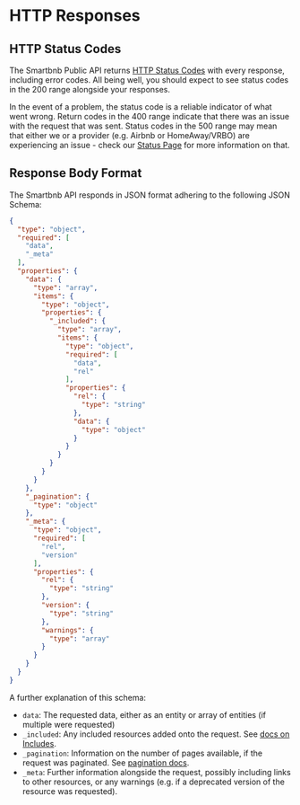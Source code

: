 # HTTP Responses

## HTTP Status Codes

The Smartbnb Public API returns [HTTP Status Codes](https://developer.mozilla.org/en-US/docs/Web/HTTP/Status) with every response, including error codes. All being well, you should expect to see status codes in the 200 range alongside your responses.

In the event of a problem, the status code is a reliable indicator of what went wrong. Return codes in the 400 range indicate that there was an issue with the request that was sent. Status codes in the 500 range may mean that either we or a provider (e.g. Airbnb or HomeAway/VRBO) are experiencing an issue - check our [Status Page](https://status.smartbnb.io) for more information on that.

## Response Body Format

The Smartbnb API responds in JSON format adhering to the following JSON Schema:

```json json_schema
{
  "type": "object",
  "required": [
    "data",
    "_meta"
  ],
  "properties": {
    "data": {
      "type": "array",
      "items": {
        "type": "object",
        "properties": {
          "_included": {
            "type": "array",
            "items": {
              "type": "object",
              "required": [
                "data",
                "rel"
              ],
              "properties": {
                "rel": {
                  "type": "string"
                },
                "data": {
                  "type": "object"
                }
              }
            }
          }
        }
      }
    },
    "_pagination": {
      "type": "object"
    },
    "_meta": {
      "type": "object",
      "required": [
        "rel",
        "version"
      ],
      "properties": {
        "rel": {
          "type": "string"
        },
        "version": {
          "type": "string"
        },
        "warnings": {
          "type": "array"
        }
      }
    }
  }
}
```

A further explanation of this schema:

- `data`: The requested data, either as an entity or array of entities (if multiple were requested)
- `_included`: Any included resources added onto the request. See [docs on Includes](./3_includes.md).
- `_pagination`: Information on the number of pages available, if the request was paginated. See [pagination docs](./2_pagination.md).
- `_meta`: Further information alongside the request, possibly including links to other resources, or any warnings (e.g. if a deprecated version of the resource was requested).